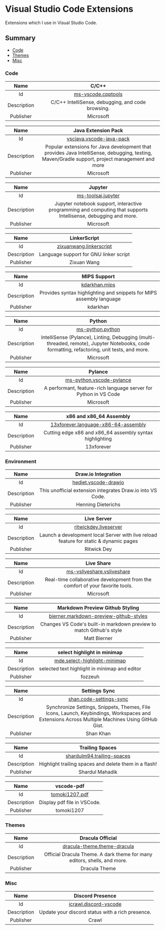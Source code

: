 # Visual Studio Code Extensions
Extensions which I use in Visual Studio Code.

## Summary
* [Code](#Code)
* [Themes](#Themes)
* [Misc](#Misc)



### Code

Name | C/C++
:---: | :---:
Id | [ms-vscode.cpptools](https://marketplace.visualstudio.com/items?itemName=ms-vscode.cpptools)
Description | C/C++ IntelliSense, debugging, and code browsing.
Publisher | Microsoft

Name | Java Extension Pack
:---: | :---:
Id | [vscjava.vscode-java-pack](https://marketplace.visualstudio.com/items?itemName=vscjava.vscode-java-pack)
Description | Popular extensions for Java development that provides Java IntelliSense, debugging, testing, Maven/Gradle support, project management and more
Publisher | Microsoft

Name | Jupyter
:---: | :---:
Id | [ms-toolsai.jupyter](https://marketplace.visualstudio.com/items?itemName=ms-toolsai.jupyter)
Description | Jupyter notebook support, interactive programming and computing that supports Intellisense, debugging and more.
Publisher | Microsoft

Name | LinkerScript
:---: | :---:
Id | [zixuanwang.linkerscript](https://marketplace.visualstudio.com/items?itemName=ZixuanWang.linkerscript)
Description | Language support for GNU linker script
Publisher | Zixuan Wang

Name | MIPS Support
:---: | :---:
Id | [kdarkhan.mips](https://marketplace.visualstudio.com/items?itemName=kdarkhan.mips)
Description | Provides syntax highlighting and snippets for MIPS assembly language
Publisher | kdarkhan

Name | Python
:---: | :---:
Id | [ms-python.python](https://marketplace.visualstudio.com/items?itemName=ms-python.python)
Description | IntelliSense (Pylance), Linting, Debugging (multi-threaded, remote), Jupyter Notebooks, code formatting, refactoring, unit tests, and more.
Publisher | Microsoft

Name | Pylance
:---: | :---:
Id | [ms-python.vscode-pylance](https://marketplace.visualstudio.com/items?itemName=ms-python.vscode-pylance)
Description | A performant, feature-rich language server for Python in VS Code
Publisher | Microsoft

Name | x86 and x86_64 Assembly
:---: | :---:
Id | [13xforever.language-x86-64-assembly](https://marketplace.visualstudio.com/items?itemName=13xforever.language-x86-64-assembly)
Description | Cutting edge x86 and x86_64 assembly syntax highlighting
Publisher | 13xforever

### Environment

Name | Draw.io Integration
:---: | :---:
Id | [hediet.vscode-drawio](https://marketplace.visualstudio.com/items?itemName=hediet.vscode-drawio)
Description | This unofficial extension integrates Draw.io into VS Code.
Publisher | Henning Dieterichs

Name | Live Server
:---: | :---:
Id | [ritwickdey.liveserver](https://marketplace.visualstudio.com/items?itemName=ritwickdey.LiveServer)
Description | Launch a development local Server with live reload feature for static & dynamic pages
Publisher | Ritwick Dey

Name | Live Share
:---: | :---:
Id | [ms-vsliveshare.vsliveshare](https://marketplace.visualstudio.com/items?itemName=MS-vsliveshare.vsliveshare)
Description | Real-time collaborative development from the comfort of your favorite tools.
Publisher | Microsoft

Name | Markdown Preview Github Styling
:---: | :---:
Id | [bierner.markdown-preview-github-styles](https://marketplace.visualstudio.com/items?itemName=bierner.markdown-preview-github-styles)
Description | Changes VS Code's built-in markdown preview to match Github's style
Publisher | Matt Bierner

Name | select highlight in minimap
:---: | :---:
Id | [mde.select-highlight-minimap](https://marketplace.visualstudio.com/items?itemName=mde.select-highlight-minimap)
Description | selected text highlight in minimap and editor
Publisher | fozzeuh

Name | Settings Sync
:---: | :---:
Id | [shan.code-settings-sync](https://marketplace.visualstudio.com/items?itemName=Shan.code-settings-sync)
Description | Synchronize Settings, Snippets, Themes, File Icons, Launch, Keybindings, Workspaces and Extensions Across Multiple Machines Using GitHub Gist.
Publisher | Shan Khan

Name | Trailing Spaces
:---: | :---:
Id | [shardulm94.trailing-spaces](https://marketplace.visualstudio.com/items?itemName=shardulm94.trailing-spaces)
Description | Highlight trailing spaces and delete them in a flash!
Publisher | Shardul Mahadik

Name | vscode-pdf
:---: | :---:
Id | [tomoki1207.pdf](https://marketplace.visualstudio.com/items?itemName=tomoki1207.pdf)
Description | Display pdf file in VSCode.
Publisher | tomoki1207

### Themes

Name | Dracula Official
:---: | :---:
Id | [dracula-theme.theme-dracula](https://marketplace.visualstudio.com/items?itemName=dracula-theme.theme-dracula)
Description | Official Dracula Theme. A dark theme for many editors, shells, and more.
Publisher | Dracula Theme

### Misc

Name | Discord Presence
:---: | :---:
Id | [icrawl.discord-vscode](https://marketplace.visualstudio.com/items?itemName=icrawl.discord-vscode)
Description | Update your discord status with a rich presence.
Publisher | Crawl
